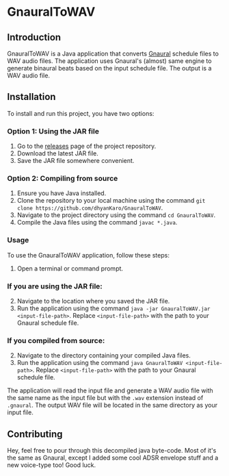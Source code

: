 # GnauralToWAV

## Introduction

GnauralToWAV is a Java application that converts [Gnaural](https://sourceforge.net/projects/gnaural/) schedule files to WAV audio files. The application uses Gnaural's (almost) same engine to generate binaural beats based on the input schedule file. The output is a WAV audio file.

## Installation

To install and run this project, you have two options:

### Option 1: Using the JAR file

1. Go to the [releases](https://github.com/dhyanKaro/GnauralToWAV/releases/) page of the project repository.
2. Download the latest JAR file.
3. Save the JAR file somewhere convenient.

### Option 2: Compiling from source

1. Ensure you have Java installed.
2. Clone the repository to your local machine using the command `git clone https://github.com/dhyanKaro/GnauralToWAV`.
3. Navigate to the project directory using the command `cd GnauralToWAV`.
4. Compile the Java files using the command `javac *.java`.

### Usage

To use the GnauralToWAV application, follow these steps:

1. Open a terminal or command prompt.

### If you are using the JAR file:

2. Navigate to the location where you saved the JAR file.
3. Run the application using the command `java -jar GnauralToWAV.jar <input-file-path>`. Replace `<input-file-path>` with the path to your Gnaural schedule file.

### If you compiled from source:

2. Navigate to the directory containing your compiled Java files.
3. Run the application using the command `java GnauralToWAV <input-file-path>`. Replace `<input-file-path>` with the path to your Gnaural schedule file.

The application will read the input file and generate a WAV audio file with the same name as the input file but with the `.wav` extension instead of `.gnaural`. The output WAV file will be located in the same directory as your input file.

## Contributing

Hey, feel free to pour through this decompiled java byte-code. Most of it's the same as Gnaural, except I added some cool ADSR envelope stuff and a new voice-type too! Good luck.
